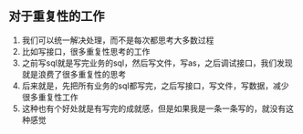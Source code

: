 ## 对于重复性的工作

1. 我们可以统一解决处理，而不是每次都思考大多数过程
2. 比如写接口，很多重复性思考的工作
3. 之前写sql就是写完业务的sql，然后写文件，写as，之后调试接口，我们发现就是浪费了很多重复性的思考
4. 后来就是，先把所有业务的sql都写完，之后写接口，写文件，写数据，减少很多重复性工作
5. 这种也有个好处就是有写完的成就感，但是如果我是一条一条写的，就没有这种感觉
